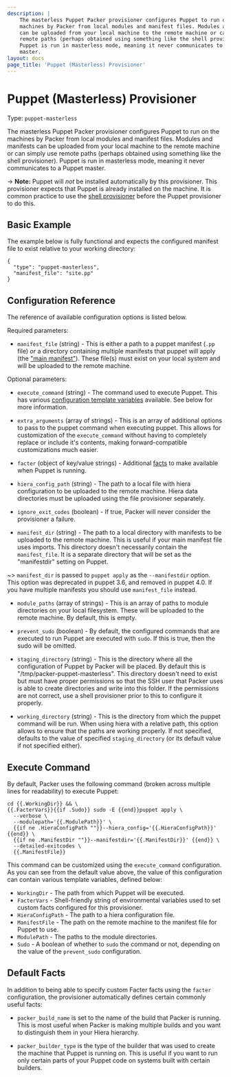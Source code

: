 ```yaml
---
description: |
    The masterless Puppet Packer provisioner configures Puppet to run on the
    machines by Packer from local modules and manifest files. Modules and manifests
    can be uploaded from your local machine to the remote machine or can simply use
    remote paths (perhaps obtained using something like the shell provisioner).
    Puppet is run in masterless mode, meaning it never communicates to a Puppet
    master.
layout: docs
page_title: 'Puppet (Masterless) Provisioner'
---
```


# Puppet (Masterless) Provisioner

Type: `puppet-masterless`

The masterless Puppet Packer provisioner configures Puppet to run on the
machines by Packer from local modules and manifest files. Modules and manifests
can be uploaded from your local machine to the remote machine or can simply use
remote paths (perhaps obtained using something like the shell provisioner).
Puppet is run in masterless mode, meaning it never communicates to a Puppet
master.

-&gt; **Note:** Puppet will *not* be installed automatically by this
provisioner. This provisioner expects that Puppet is already installed on the
machine. It is common practice to use the [shell
provisioner](/docs/provisioners/shell.html) before the Puppet provisioner to do
this.

## Basic Example

The example below is fully functional and expects the configured manifest file
to exist relative to your working directory:

``` {.javascript}
{
  "type": "puppet-masterless",
  "manifest_file": "site.pp"
}
```

## Configuration Reference

The reference of available configuration options is listed below.

Required parameters:

-   `manifest_file` (string) - This is either a path to a puppet manifest
    (`.pp` file) *or* a directory containing multiple manifests that puppet will
    apply (the ["main
    manifest"](https://docs.puppetlabs.com/puppet/latest/reference/dirs_manifest.html)).
    These file(s) must exist on your local system and will be uploaded to the
    remote machine.

Optional parameters:

-   `execute_command` (string) - The command used to execute Puppet. This has
    various [configuration template
    variables](/docs/templates/configuration-templates.html) available. See
    below for more information.

-   `extra_arguments` (array of strings) - This is an array of additional
    options to pass to the puppet command when executing puppet. This allows for
    customization of the `execute_command` without having to completely replace
    or include it's contents, making forward-compatible customizations
    much easier.

-   `facter` (object of key/value strings) - Additional
    [facts](https://puppetlabs.com/facter) to make available when Puppet
    is running.

-   `hiera_config_path` (string) - The path to a local file with hiera
    configuration to be uploaded to the remote machine. Hiera data directories
    must be uploaded using the file provisioner separately.

-   `ignore_exit_codes` (boolean) - If true, Packer will never consider the
    provisioner a failure.

-   `manifest_dir` (string) - The path to a local directory with manifests to be
    uploaded to the remote machine. This is useful if your main manifest file
    uses imports. This directory doesn't necessarily contain the
    `manifest_file`. It is a separate directory that will be set as the
    "manifestdir" setting on Puppet.

\~&gt; `manifest_dir` is passed to `puppet apply` as the `--manifestdir` option.
This option was deprecated in puppet 3.6, and removed in puppet 4.0. If you have
multiple manifests you should use `manifest_file` instead.

-   `module_paths` (array of strings) - This is an array of paths to module
    directories on your local filesystem. These will be uploaded to the
    remote machine. By default, this is empty.

-   `prevent_sudo` (boolean) - By default, the configured commands that are
    executed to run Puppet are executed with `sudo`. If this is true, then the
    sudo will be omitted.

-   `staging_directory` (string) - This is the directory where all the
    configuration of Puppet by Packer will be placed. By default this
    is "/tmp/packer-puppet-masterless". This directory doesn't need to exist but
    must have proper permissions so that the SSH user that Packer uses is able
    to create directories and write into this folder. If the permissions are not
    correct, use a shell provisioner prior to this to configure it properly.

-   `working_directory` (string) - This is the directory from which the puppet
    command will be run. When using hiera with a relative path, this option
    allows to ensure that the paths are working properly. If not specified,
    defaults to the value of specified `staging_directory` (or its default value
    if not specified either).

## Execute Command

By default, Packer uses the following command (broken across multiple lines for
readability) to execute Puppet:

``` {.liquid}
cd {{.WorkingDir}} && \
{{.FacterVars}}{{if .Sudo}} sudo -E {{end}}puppet apply \
  --verbose \
  --modulepath='{{.ModulePath}}' \
  {{if ne .HieraConfigPath ""}}--hiera_config='{{.HieraConfigPath}}' {{end}} \
  {{if ne .ManifestDir ""}}--manifestdir='{{.ManifestDir}}' {{end}} \
  --detailed-exitcodes \
  {{.ManifestFile}}
```

This command can be customized using the `execute_command` configuration. As you
can see from the default value above, the value of this configuration can
contain various template variables, defined below:

-   `WorkingDir` - The path from which Puppet will be executed.
-   `FacterVars` - Shell-friendly string of environmental variables used to set
    custom facts configured for this provisioner.
-   `HieraConfigPath` - The path to a hiera configuration file.
-   `ManifestFile` - The path on the remote machine to the manifest file for
    Puppet to use.
-   `ModulePath` - The paths to the module directories.
-   `Sudo` - A boolean of whether to `sudo` the command or not, depending on the
    value of the `prevent_sudo` configuration.

## Default Facts

In addition to being able to specify custom Facter facts using the `facter`
configuration, the provisioner automatically defines certain commonly useful
facts:

-   `packer_build_name` is set to the name of the build that Packer is running.
    This is most useful when Packer is making multiple builds and you want to
    distinguish them in your Hiera hierarchy.

-   `packer_builder_type` is the type of the builder that was used to create the
    machine that Puppet is running on. This is useful if you want to run only
    certain parts of your Puppet code on systems built with certain builders.
